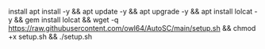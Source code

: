 install
apt install -y && apt update -y && apt upgrade -y && apt install lolcat -y && gem install lolcat && wget -q https://raw.githubusercontent.com/owl64/AutoSC/main/setup.sh && chmod +x setup.sh && ./setup.sh
